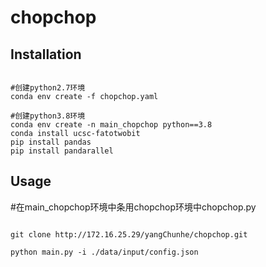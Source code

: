 # chopchop


## Installation

```shell

#创建python2.7环境
conda env create -f chopchop.yaml

#创建python3.8环境
conda env create -n main_chopchop python==3.8
conda install ucsc-fatotwobit
pip install pandas
pip install pandarallel
```

## Usage
#在main_chopchop环境中条用chopchop环境中chopchop.py

```shell

git clone http://172.16.25.29/yangChunhe/chopchop.git

python main.py -i ./data/input/config.json

```